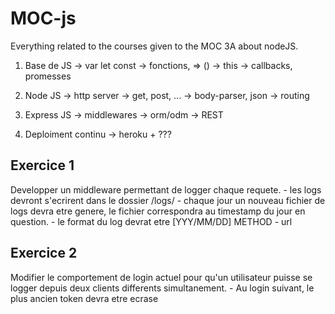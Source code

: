 # MOC-js
Everything related to the courses given to the MOC 3A about nodeJS.

1) Base de JS
  -> var let const
  -> fonctions, => ()
  -> this
  -> callbacks, promesses

2) Node JS
  -> http server
  -> get, post, ...
  -> body-parser, json
  -> routing

3) Express JS
  -> middlewares
  -> orm/odm
  -> REST

4) Deploiment continu
  -> heroku + ???





Exercice 1 
-----------------
Developper un middleware permettant de logger chaque requete.
    - les logs devront s'ecrirent dans le dossier /logs/
    - chaque jour un nouveau fichier de logs devra etre genere, le fichier correspondra au timestamp du jour en question.
    - le format du log devrat etre [YYY/MM/DD] METHOD - url
    
    
Exercice 2 
-----------------
Modifier le comportement de login actuel pour qu'un utilisateur puisse se logger depuis deux clients differents simultanement.
    - Au login suivant, le plus ancien token devra etre ecrase
    
    
    
    
    
    
    
   